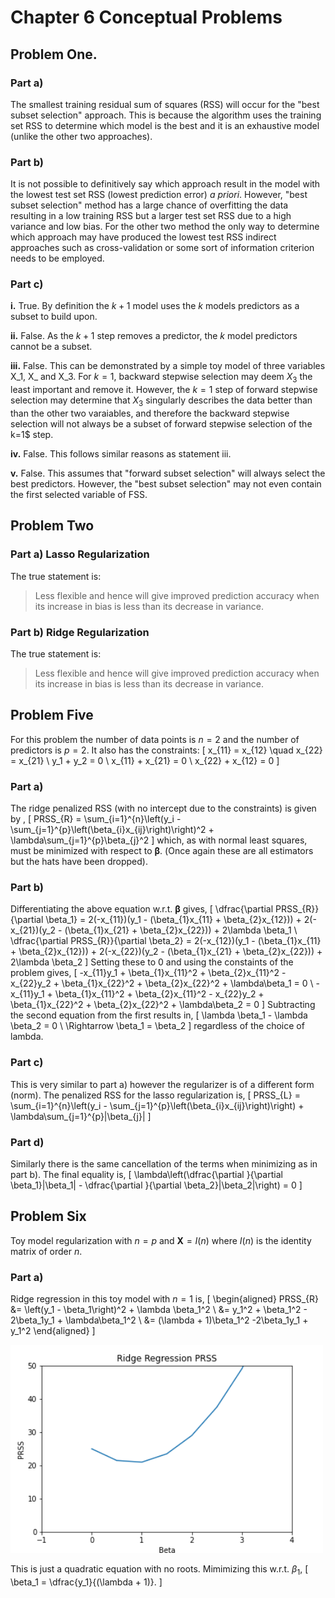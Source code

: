 # Chapter 6 Conceptual Problems

## Problem One.
### Part a)
The smallest training residual sum of squares (RSS) will occur for the "best subset selection" approach. This is because the algorithm uses the training set RSS to determine which model is the best and it is an exhaustive model (unlike the other two approaches).

### Part b)
It is not possible to definitively say which approach result in the model with the lowest test set RSS (lowest prediction error) _a priori_. However, "best subset selection" method has a large chance of overfitting the data resulting in a low training RSS but a larger test set RSS due to a high variance and low bias. For the other two method the only way to determine which approach may have produced the lowest test RSS indirect approaches such as cross-validation or some sort of information criterion needs to be employed.

### Part c)
**i.** True. By definition the $k+1$ model uses the $k$ models predictors as a subset to build upon.

**ii.** False. As the $k+1$ step removes a predictor, the $k$ model predictors  cannot be a subset.

**iii.** False. This can be demonstrated by a simple toy model of three variables X_1, X_ and X_3. For $k=1$, backward stepwise selection may deem $X_3$ the least important and remove it. However, the $k=1$ step of forward stepwise selection may determine that $X_3$ singularly describes the data better than than the other two varaiables, and therefore the backward stepwise selection will not always be a subset of forward stepwise selection of the k=1$ step.

**iv.** False.
This follows similar reasons as statement iii.

**v.** False. This assumes that "forward subset selection" will always select the best predictors. However, the "best subset selection" may not even contain the first selected variable of FSS.

## Problem Two
### Part a) Lasso Regularization
The true statement is:

> Less flexible and hence will give improved prediction accuracy when its increase in bias is less than its decrease in variance.

### Part b) Ridge Regularization
The true statement is:

> Less flexible and hence will give improved prediction accuracy when its increase in bias is less than its decrease in variance.

## Problem Five
For this problem the number of data points is $n=2$ and the number of predictors is $p=2$. It also has the constraints:
\[
x_{11} = x_{12} \quad x_{22} = x_{21} \\
y_1 + y_2 = 0 \\
x_{11} + x_{21} = 0 \\
x_{22} + x_{12} = 0
\]
### Part a)
The ridge penalized RSS (with no intercept due to the constraints) is given by ,
\[
PRSS_{R} = \sum_{i=1}^{n}\left(y_i - \sum_{j=1}^{p}\left(\beta_{i}x_{ij}\right)\right)^2 + \lambda\sum_{j=1}^{p}\beta_{j}^2
\]
which, as with normal least squares, must be minimized with respect to $\boldsymbol{\beta}$. (Once again these are all estimators but the hats have been dropped).

### Part b)
Differentiating the above equation w.r.t. $\boldsymbol{\beta}$ gives,
\[
\dfrac{\partial PRSS_{R}}{\partial \beta_1} = 2(-x_{11})(y_1 - (\beta_{1}x_{11} + \beta_{2}x_{12})) + 2(-x_{21})(y_2 - (\beta_{1}x_{21} + \beta_{2}x_{22})) + 2\lambda \beta_1 \\
\dfrac{\partial PRSS_{R}}{\partial \beta_2} = 2(-x_{12})(y_1 - (\beta_{1}x_{11} + \beta_{2}x_{12})) + 2(-x_{22})(y_2 - (\beta_{1}x_{21} + \beta_{2}x_{22})) + 2\lambda \beta_2
\]
Setting these to 0 and using the constaints of the problem gives,
\[
-x_{11}y_1 + \beta_{1}x_{11}^2 + \beta_{2}x_{11}^2 - x_{22}y_2 + \beta_{1}x_{22}^2 + \beta_{2}x_{22}^2 + \lambda\beta_1 = 0 \\
-x_{11}y_1 + \beta_{1}x_{11}^2 + \beta_{2}x_{11}^2 - x_{22}y_2 + \beta_{1}x_{22}^2 + \beta_{2}x_{22}^2 + \lambda\beta_2 = 0
\]
Subtracting the second equation from the first results in,
\[
\lambda \beta_1 - \lambda \beta_2 = 0 \\
\Rightarrow \beta_1 = \beta_2
\]
regardless of the choice of lambda.

### Part c)
This is very similar to part a) however the regularizer is of a different form (norm). The penalized RSS for the lasso regularization is,
\[
PRSS_{L} = \sum_{i=1}^{n}\left(y_i - \sum_{j=1}^{p}\left(\beta_{i}x_{ij}\right)\right) + \lambda\sum_{j=1}^{p}|\beta_{j}|
\]
### Part d)
Similarly there is the same cancellation of the terms when minimizing as in part b). The final equality is,
\[
\lambda\left(\dfrac{\partial }{\partial \beta_1}|\beta_1| - \dfrac{\partial }{\partial \beta_2}|\beta_2|\right) = 0
\]

## Problem Six
Toy model regularization with $n=p$ and $\textbf{X} = I(n)$ where $I(n)$ is the identity matrix of order $n$.

### Part a)
Ridge regression in this toy model with $n=1$ is,
\[
\begin{aligned}
PRSS_{R} &= \left(y_1 - \beta_1\right)^2 + \lambda \beta_1^2 \\
&= y_1^2 + \beta_1^2 - 2\beta_1y_1 + \lambda\beta_1^2 \\
&= (\lambda + 1)\beta_1^2 -2\beta_1y_1 + y_1^2
\end{aligned}
\]

<img src="../Images/Chapter6/Ridge_PRSS_toy_model.png" alt="PRSS Ridge" title="Boxplots of weekly_df" width="500" />

This  is just a quadratic equation with no roots. Mimimizing this w.r.t. $\beta_1$,
\[
\beta_1 = \dfrac{y_1}{(\lambda + 1)}.
\]

